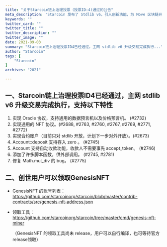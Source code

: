 ```yaml
---
title: "关于Starcoin链上治理投票（投票ID:4)通过的公告"
meta_description: "Starcoin 发布了 Stdlib v6，引入创新功能，为 Move 区块链开发者提供支持。"
keywords: ""
twitter_card: ""
twitter_title: ""
twitter_description: ""
twitter_image: ""
date: 2021-09-03
summary: "Starcoin链上治理投票ID4已经通过，主网 stdlib v6 升级交易完成执行..."
author: "Starcoin"
tags: [
    "Starcoin"
]
archives: "2021"

---
```


 ## 一、Starcoin链上治理投票ID4已经通过，主网 stdlib v6 升级交易完成执行，支持以下特性

1. 实现 Oracle 协议，支持通用的数据预言机以及价格预言机。 (#2732)
2. 实现通用的 NFT 协议。(#2688, #2763, #2760, #2767, #2769, #2771, #2772)
3. 实现合约账户（目前只对 stdlib 开放，计划下一步对外开放）。(#2673)
4. Account::deposit 支持存入 zero 。 (#2745)
5. Account 支持自动收款功能，收款人不需要事先 accept_token。 (#2746)
6. 添加了许多脚本函数，供外部调用。 (#2745, #2781)
7. 修复 Math.mul_div 的 bug。 (#2775)

 

## 二、创世用户可以领取GenesisNFT

* GenesisNFT 的账号列表： https://github.com/starcoinorg/starcoin/blob/master/contrib-contracts/src/genesis-nft-address.json 

* 领取工具：https://github.com/starcoinorg/starcoin/tree/master/cmd/genesis-nft-miner

  （GenesisNFT 的领取工具尚未 release，用户可以自行编译，也可等待官方release领取）

